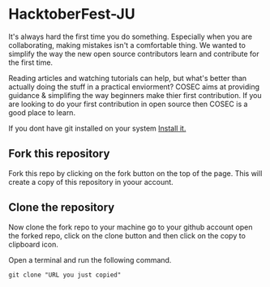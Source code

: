 # HacktoberFest-JU
It's always hard the first time you do something. Especially when you are collaborating, making mistakes isn't a comfortable thing. We wanted to simplify the way the new open source contributors learn and contribute for the first time.

Reading articles and watching tutorials can help, but what's better than actually doing the stuff in a practical enviorment? COSEC aims at providing guidance & simplifing the way beginners make thier first contribution.
If you are looking to do your first contribution in open source then COSEC is a good place to learn.


If you dont have git installed on your system <a href="https://git-scm.com/downloads">Install it.</a>

## Fork this repository
Fork this repo by clicking on the fork button on the top of the page. This will create a copy of this repository in yoour account.

## Clone the repository
Now clone the fork repo to your machine go to your github account open the forked repo, click on the clone button and then click on the copy to clipboard icon.

Open a terminal and run the following command.

```
git clone "URL you just copied"
```

